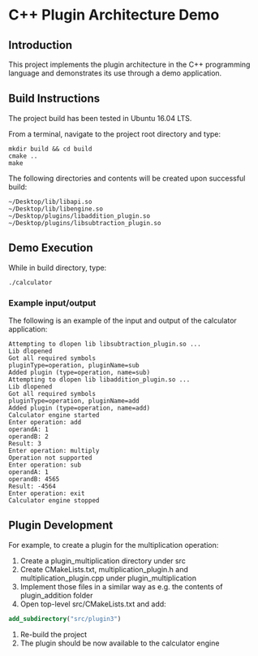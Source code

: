 # C++ Plugin Architecture Demo

## Introduction
This project implements the plugin architecture in the C++ programming language and demonstrates its use through a demo application.

## Build Instructions
The project build has been tested in Ubuntu 16.04 LTS. 

From a terminal, navigate to the project root directory and type:

```console
mkdir build && cd build
cmake ..
make
```

The following directories and contents will be created upon successful build:

```
~/Desktop/lib/libapi.so
~/Desktop/lib/libengine.so
~/Desktop/plugins/libaddition_plugin.so
~/Desktop/plugins/libsubtraction_plugin.so
```

## Demo Execution
While in build directory, type:

```console
./calculator
```

### Example input/output
The following is an example of the input and output of the calculator application:

```
Attempting to dlopen lib libsubtraction_plugin.so ...
Lib dlopened
Got all required symbols
pluginType=operation, pluginName=sub
Added plugin (type=operation, name=sub)
Attempting to dlopen lib libaddition_plugin.so ...
Lib dlopened
Got all required symbols
pluginType=operation, pluginName=add
Added plugin (type=operation, name=add)
Calculator engine started
Enter operation: add
operandA: 1
operandB: 2
Result: 3
Enter operation: multiply
Operation not supported
Enter operation: sub     
operandA: 1
operandB: 4565
Result: -4564
Enter operation: exit
Calculator engine stopped
```

## Plugin Development

For example, to create a plugin for the multiplication operation:

1. Create a plugin_multiplication directory under src
1. Create CMakeLists.txt, multiplication_plugin.h and multiplication_plugin.cpp under plugin_multiplication
1. Implement those files in a similar way as e.g. the contents of plugin_addition folder
1. Open top-level src/CMakeLists.txt and add:

```cmake
add_subdirectory("src/plugin3")
```

1. Re-build the project
1. The plugin should be now available to the calculator engine